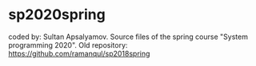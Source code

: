 # sp2020spring
coded by: Sultan Apsalyamov. Source files of the spring course "System programming 2020".
Old repository: https://github.com/ramanqul/sp2018spring
